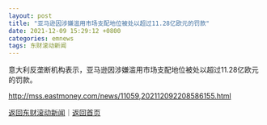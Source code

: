 ```yaml
---
layout: post
title: "亚马逊因涉嫌滥用市场支配地位被处以超过11.28亿欧元的罚款"
date: 2021-12-09 15:29:12 +0800
categories: emnews
tags: 东财滚动新闻
---
```


意大利反垄断机构表示，亚马逊因涉嫌滥用市场支配地位被处以超过11.28亿欧元的罚款。

<http://mss.eastmoney.com/news/11059,202112092208586155.html>

[返回东财滚动新闻](//finews.withounder.com/emnews/)｜[返回首页](//finews.withounder.com/)